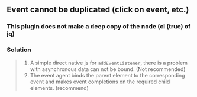 ## Event cannot be duplicated (click on event, etc.)

### This plugin does not make a deep copy of the node (cl (true) of jq)

### Solution
> 1. A simple direct native js for `addEventListener`, there is a problem with asynchronous data can not be bound. (Not recommended)
> 2. The event agent binds the parent element to the corresponding event and makes event completions on the required child elements. (recommend)